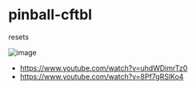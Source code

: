 # pinball-cftbl

resets

![image](https://github.com/vicboma1/pinball-cftbl/assets/3646388/2c72b489-3482-4f49-b613-8067fe51441e)
* https://www.youtube.com/watch?v=uhdWDimrTz0
* https://www.youtube.com/watch?v=8Pf7gRSlKo4
